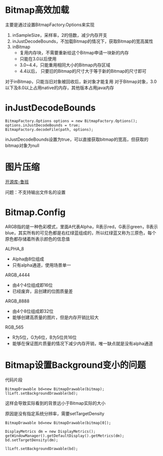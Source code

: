 # Bitmap高效加载

主要是通过设置BitmapFactory.Options来实现

1. inSampleSize，采样率，2的倍数，减少内存开支
2. inJustDecodeBounds，不加载Bitmap的情况下，获取Bitmap的宽高属性
3. inBitmap
	- 复用内存块，不需要重新给这个Bitmap申请一块新的内存
	- 只能在3.0以后使用
	- 3.0~4.4，只能重用相同大小的Bitmap内存区域
	- 4.4以后， 只要旧的Bitmap的尺寸大于等于新的Bitmap的尺寸即可

对于inBitmap，只能当旧对象被回收后，新对象才能复用
对于Bitmap对象，3.0以下及8.0以上占用native的内存，其他版本占用java内存

# inJustDecodeBounds

```
BitmapFactory.Options options = new BitmapFactory.Options();
options.inJustDecodeBounds = true;
BitmapFactory.decodeFile(path, options);
```

inJustDecodeBounds设置为true，可以直接获取bitmap的宽高，但获取的bitmap对象为null

# 图片压缩

[开源库-鲁班](https://github.com/Curzibn/Luban)

问题：不支持输出文件名的设置

# Bitmap.Config

ARGB指的是一种色彩模式，里面A代表Alpha，R表示red，G表示green，B表示blue，其实所有的可见色都是右红绿蓝组成的，所以红绿蓝又称为三原色，每个原色都存储着所表示颜色的信息值

ALPHA_8

- Alpha由8位组成
- 只有alpha通道，使用场景单一

ARGB_4444

- 由4个4位组成即16位
- 已经废弃，且创建的位图质量差

ARGB_8888

- 由4个8位组成即32位
- 能够创建高质量的图片，但是内存开销比较大

RGB_565

- R为5位，G为6位，B为5位共16位
- 能够在保证图片质量的情况下减少内存开销，唯一缺点就是没有alpha通道

# Bitmap设置Background变小的问题

代码片段

```
BitmapDrawable bd=new BitmapDrawable(bitmap);
llLeft.setBackgroundDrawable(bd);
```

这样会导致实际看到的背景远小于Bitmap实际的大小

原因是没有指定系统分辨率，需要setTargetDensity

```
BitmapDrawable bd=new BitmapDrawable(bitmap[0]);

DisplayMetrics dm = new DisplayMetrics();
getWindowManager().getDefaultDisplay().getMetrics(dm);
bd.setTargetDensity(dm);

llLeft.setBackgroundDrawable(bd);
```